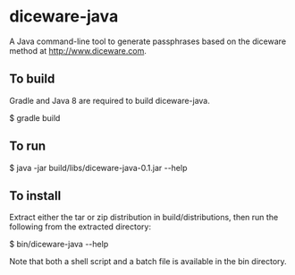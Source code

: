 # diceware-java
A Java command-line tool to generate passphrases based on the diceware method at http://www.diceware.com.

## To build

Gradle and Java 8 are required to build diceware-java.

$ gradle build

## To run

$ java -jar build/libs/diceware-java-0.1.jar --help

## To install

Extract either the tar or zip distribution in build/distributions, then run the following from the extracted
directory:

$ bin/diceware-java --help

Note that both a shell script and a batch file is available in the bin directory.
